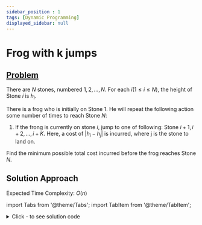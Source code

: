 ```yaml
---
sidebar_position : 1
tags: [Dynamic Programming]
displayed_sidebar: null
---
```


# Frog with k jumps

## [Problem](https://atcoder.jp/contests/dp/tasks/dp_b)

There are $N$ stones, numbered $1,2,…,N$. For each $i (1≤i≤N)$, the height of Stone $i$ is $h_i$.

There is a frog who is initially on Stone $1$. He will repeat the following action some number of times to reach Stone $N$:
1. If the frong is currently on stone $i$, jump to one of following: Stone $i+1,i+2,...,i+K$. Here, a cost of $|h_i-h_j|$ is incurred, where j is the stone to land on.

Find the minimum possible total cost incurred before the frog reaches Stone $N$.

## Solution Approach

Expected Time Complexity: $O(n)$

import Tabs from '@theme/Tabs';
import TabItem from '@theme/TabItem';

<details><summary>Click - to see solution code</summary>

<Tabs>
<TabItem value="cpp" label="C++">

```cpp
void solve() {
    cin >> n >> k;
    vl a(n);
    for (int i = 0; i < n; i++) cin >> a[i];

    vl ans(n, INT_MAX);
    ans[0] = 0;
    for (int i = 1; i < n; i++) {
        for (int j = i - 1; j >= 0 && j >= i - k; j--) {
            ans[i] = min(ans[i], abs(a[i] - a[j]) + ans[j]);
        }
    }
    cout << ans[n - 1];
}
```
</TabItem>
</Tabs>

</details>
